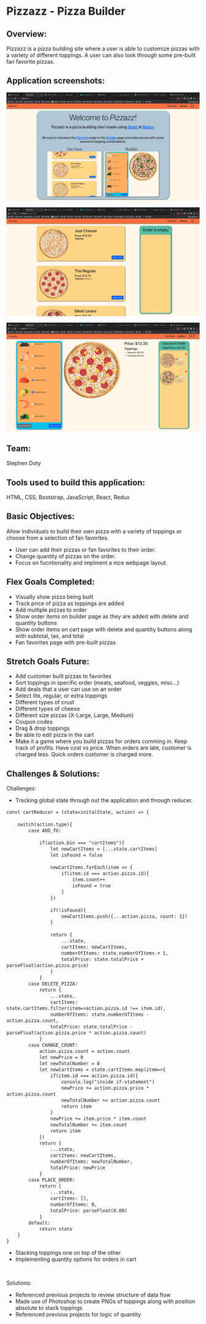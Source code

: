 # Pizzazz - Pizza Builder

## Overview:
Pizzazz is a pizza building site where a user is able to customize pizzas with a variety of different toppings. A user can also look through some pre-built fan favorite pizzas.  

## Application screenshots:

![Alt text](public/images/screenshots/homepage_screenshot.png)
<br/>

![Alt text](public/images/screenshots/fanFavs_screenshot.png)
<br/>

![Alt text](public/images/screenshots/builder_screenshot.png)
<br/>

## Team:

Stephen Doty
<br>

## Tools used to build this application:

HTML,
CSS,
Bootstrap,
JavaScript,
React,
Redux

## Basic Objectives:

Allow individuals to build their own pizza with a variety of toppings or choose from a selection of fan favorites.
 - User can add their pizzas or fan favorites to their order. 
 - Change quantity of pizzas on the order.
 - Focus on fucntionality and implment a nice webpage layout.

## Flex Goals Completed:

- Visually show pizza being built
- Track price of pizza as toppings are added
- Add multiple pizzas to order
- Show order items on builder page as they are added with delete and quantity buttons
- Show order items on cart page with delete and quantity buttons along with subtotal, tax, and total
- Fan favorites page with pre-built pizzas

## Stretch Goals Future:

- Add customer built pizzas to favorites
- Sort toppings in specific order (meats, seafood, veggies, misc...)
- Add deals that a user can use on an order
- Select lite, regular, or extra toppings
- Different types of crust
- Different types of cheese
- Different size pizzas (X-Large, Large, Medium)
- Coupon codes
- Drag & drop toppings
- Be able to edit pizza in the cart
- Make it a game where you build pizzas for orders comming in. Keep track of profits. Have cost vs price. When orders are late, customer is charged less. Quick orders customer is charged more. 


## Challenges & Solutions:

Challenges: 
- Tracking global state through out the application and through reducer.
```
const cartReducer = (state=initalState, action) => {

    switch(action.type){
        case ADD_TO:
            
            if(action.bin === "cartItems"){
                let newCartItems = [...state.cartItems]
                let isFound = false
                
                newCartItems.forEach(item => {
                    if(item.id === action.pizza.id){
                        item.count++
                        isFound = true
                    }
                })

                if(!isFound){
                    newCartItems.push({...action.pizza, count: 1})
                }

                return {
                    ...state,
                    cartItems: newCartItems,
                    numberOfItems: state.numberOfItems + 1,
                    totalPrice: state.totalPrice + parseFloat(action.pizza.price)
                }
            }
        case DELETE_PIZZA:
            return {
                ...state,
                cartItems: state.cartItems.filter(item=>action.pizza.id !== item.id),
                numberOfItems: state.numberOfItems - action.pizza.count,
                totalPrice: state.totalPrice - parseFloat(action.pizza.price * action.pizza.count)
            }
        case CHANGE_COUNT:
            action.pizza.count = action.count
            let newPrice = 0
            let newTotalNumber = 0
            let newCartItems = state.cartItems.map(item=>{
                if(item.id === action.pizza.id){
                    console.log("inside if-statement")
                    newPrice += action.pizza.price * action.pizza.count
                    newTotalNumber += action.pizza.count
                    return item
                }
                newPrice += item.price * item.count
                newTotalNumber += item.count
                return item
            })
            return {
                ...state,
                cartItems: newCartItems,
                numberOfItems: newTotalNumber,
                totalPrice: newPrice
            }
        case PLACE_ORDER:
            return {
                ...state,
                cartItems: [],
                numberOfItems: 0,
                totalPrice: parseFloat(0.00)
            }
        default:
            return state
    }
}
```
- Stacking toppings one on top of the other
- Implementing quantity options for orders in cart
<br>

Solutions:
- Referenced previous projects to review structure of data flow
- Made use of Photoshop to create PNGs of toppings along with position absolute to stack toppings
- Referenced previous projects for logic of quantity

